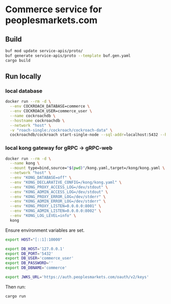 # Commerce service for peoplesmarkets.com

## Build

```sh
buf mod update service-apis/proto/
buf generate service-apis/proto --template buf.gen.yaml
cargo build
```

## Run locally

### local database

```sh
docker run --rm -d \
  --env COCKROACH_DATABASE=commerce \
  --env COCKROACH_USER=commerce_user \
  --name cockroachdb \
  --hostname cockroachdb \
  --network "host" \
  -v "roach-single:/cockroach/cockroach-data" \
  cockroachdb/cockroach start-single-node --sql-addr=localhost:5432 --http-addr localhost:8080 --insecure
```

### local kong gateway for gRPC -> gRPC-web

```sh
docker run --rm -d \
  --name kong \
  --mount type=bind,source="$(pwd)"/kong.yaml,target=/kong/kong.yaml \
  --network "host" \
  --env "KONG_DATABASE=off" \
  --env "KONG_DECLARATIVE_CONFIG=/kong/kong.yaml" \
  --env "KONG_PROXY_ACCESS_LOG=/dev/stdout" \
  --env "KONG_ADMIN_ACCESS_LOG=/dev/stdout" \
  --env "KONG_PROXY_ERROR_LOG=/dev/stderr" \
  --env "KONG_ADMIN_ERROR_LOG=/dev/stderr" \
  --env "KONG_PROXY_LISTEN=0.0.0.0:8001" \
  --env "KONG_ADMIN_LISTEN=0.0.0.0:8002" \
  --env "KONG_LOG_LEVEL=info" \
  kong
```

Ensure environment variables are set.

```sh
export HOST="[::1]:10000"

export DB_HOST='127.0.0.1'
export DB_PORT='5432'
export DB_USER='commerce_user'
export DB_PASSWORD=''
export DB_DBNAME='commerce'

export JWKS_URL='https://auth.peoplesmarkets.com/oauth/v2/keys'
```

Then run:

```sh
cargo run
```
